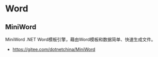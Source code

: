 # Word

## MiniWord

MiniWord .NET Word模板引擎，藉由Word模板和数据简单、快速生成文件。

- https://gitee.com/dotnetchina/MiniWord
